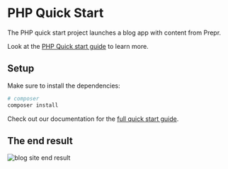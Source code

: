 # PHP Quick Start
The PHP quick start project launches a blog app with content from Prepr.

Look at the [PHP Quick start guide](https://docs.prepr.io/connecting-front-end-apps/php-quick-start-guide) to learn more.

## Setup

Make sure to install the dependencies:

```bash
# composer
composer install
```

Check out our documentation for the [full quick start guide](http://docs.prepr.io/connecting-front-end-apps/php-quick-start-guide).

## The end result

![blog site end result](https://assets-site.prepr.io//5oz8w28ybxje-screenshot-2023-05-10-at-111353.png)
